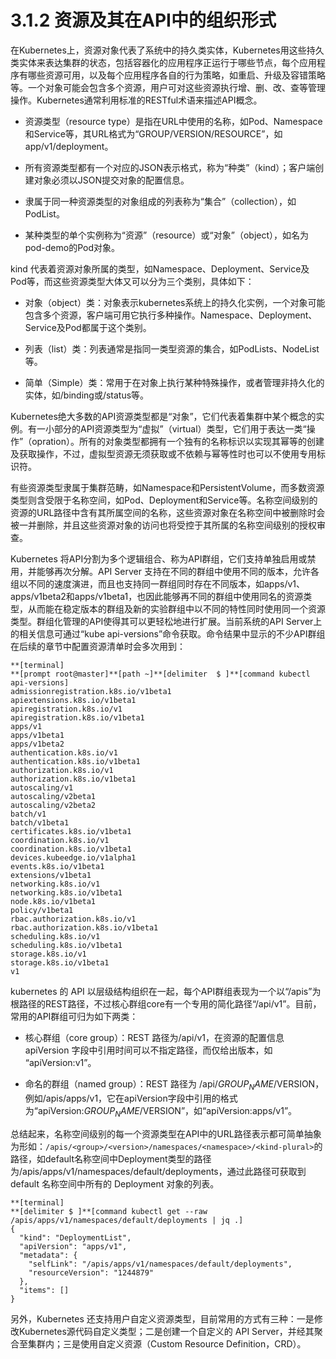 # 3.1.2 资源及其在API中的组织形式

在Kubernetes上，资源对象代表了系统中的持久类实体，Kubernetes用这些持久类实体来表达集群的状态，包括容器化的应用程序正运行于哪些节点，每个应用程序有哪些资源可用，以及每个应用程序各自的行为策略，如重启、升级及容错策略等。一个对象可能会包含多个资源，用户可对这些资源执行增、删、改、查等管理操作。Kubernetes通常利用标准的RESTful术语来描述API概念。

* 资源类型（resource type）是指在URL中使用的名称，如Pod、Namespace和Service等，其URL格式为“GROUP/VERSION/RESOURCE”，如app/v1/deployment。

* 所有资源类型都有一个对应的JSON表示格式，称为“种类”（kind）；客户端创建对象必须以JSON提交对象的配置信息。

* 隶属于同一种资源类型的对象组成的列表称为“集合”（collection），如PodList。

* 某种类型的单个实例称为“资源”（resource）或“对象”（object），如名为pod-demo的Pod对象。

kind 代表着资源对象所属的类型，如Namespace、Deployment、Service及Pod等，而这些资源类型大体又可以分为三个类别，具体如下：

* 对象（object）类：对象表示kubernetes系统上的持久化实例，一个对象可能包含多个资源，客户端可用它执行多种操作。Namespace、Deployment、Service及Pod都属于这个类别。

* 列表（list）类：列表通常是指同一类型资源的集合，如PodLists、NodeList等。

* 简单（Simple）类：常用于在对象上执行某种特殊操作，或者管理非持久化的实体，如/binding或/status等。

Kubernetes绝大多数的API资源类型都是“对象”，它们代表着集群中某个概念的实例。有一小部分的API资源类型为“虚拟”（virtual）类型，它们用于表达一类“操作”（opration）。所有的对象类型都拥有一个独有的名称标识以实现其幂等的创建及获取操作，不过，虚拟型资源无须获取或不依赖与幂等性时也可以不使用专用标识符。

有些资源类型隶属于集群范畴，如Namespace和PersistentVolume，而多数资源类型则含受限于名称空间，如Pod、Deployment和Service等。名称空间级别的资源的URL路径中含有其所属空间的名称，这些资源对象在名称空间中被删除时会被一并删除，并且这些资源对象的访问也将受控于其所属的名称空间级别的授权审查。

Kubernetes 将API分割为多个逻辑组合、称为API群组，它们支持单独启用或禁用，并能够再次分解。API Server 支持在不同的群组中使用不同的版本，允许各组以不同的速度演进，而且也支持同一群组同时存在不同版本，如apps/v1、apps/v1beta2和apps/v1beta1，也因此能够再不同的群组中使用同名的资源类型，从而能在稳定版本的群组及新的实验群组中以不同的特性同时使用同一个资源类型。群组化管理的API使得其可以更轻松地进行扩展。当前系统的API Server上的相关信息可通过“kube api-versions”命令获取。命令结果中显示的不少API群组在后续的章节中配置资源清单时会多次用到：

```
**[terminal]
**[prompt root@master]**[path ~]**[delimiter  $ ]**[command kubectl api-versions]
admissionregistration.k8s.io/v1beta1
apiextensions.k8s.io/v1beta1
apiregistration.k8s.io/v1
apiregistration.k8s.io/v1beta1
apps/v1
apps/v1beta1
apps/v1beta2
authentication.k8s.io/v1
authentication.k8s.io/v1beta1
authorization.k8s.io/v1
authorization.k8s.io/v1beta1
autoscaling/v1
autoscaling/v2beta1
autoscaling/v2beta2
batch/v1
batch/v1beta1
certificates.k8s.io/v1beta1
coordination.k8s.io/v1
coordination.k8s.io/v1beta1
devices.kubeedge.io/v1alpha1
events.k8s.io/v1beta1
extensions/v1beta1
networking.k8s.io/v1
networking.k8s.io/v1beta1
node.k8s.io/v1beta1
policy/v1beta1
rbac.authorization.k8s.io/v1
rbac.authorization.k8s.io/v1beta1
scheduling.k8s.io/v1
scheduling.k8s.io/v1beta1
storage.k8s.io/v1
storage.k8s.io/v1beta1
v1
```

kubernetes 的 API 以层级结构组织在一起，每个API群组表现为一个以“/apis”为根路径的REST路径，不过核心群组core有一个专用的简化路径“/api/v1”。目前，常用的API群组可归为如下两类：

* 核心群组（core group）：REST 路径为/api/v1，在资源的配置信息 apiVersion 字段中引用时间可以不指定路径，而仅给出版本，如 “apiVersion:v1”。

* 命名的群组（named group）：REST 路径为 /api/$GROUP_NAME/$VERSION，例如/apis/apps/v1，它在apiVersion字段中引用的格式为“apiVersion:$GROUP_NAME/$VERSION”，如“apiVersion:apps/v1”。

总结起来，名称空间级别的每一个资源类型在API中的URL路径表示都可简单抽象为形如：`/apis/<group>/<version>/namespaces/<namespace>/<kind-plural>`的路径，如default名称空间中Deployment类型的路径为/apis/apps/v1/namespaces/default/deployments，通过此路径可获取到 default 名称空间中所有的 Deployment 对象的列表。

```
**[terminal]
**[delimiter $ ]**[command kubectl get --raw /apis/apps/v1/namespaces/default/deployments | jq .]
{
  "kind": "DeploymentList",
  "apiVersion": "apps/v1",
  "metadata": {
    "selfLink": "/apis/apps/v1/namespaces/default/deployments",
    "resourceVersion": "1244879"
  },
  "items": []
}
```

另外，Kubernetes 还支持用户自定义资源类型，目前常用的方式有三种：一是修改Kubernetes源代码自定义类型；二是创建一个自定义的 API Server，并经其聚合至集群内；三是使用自定义资源（Custom Resource Definition，CRD）。
